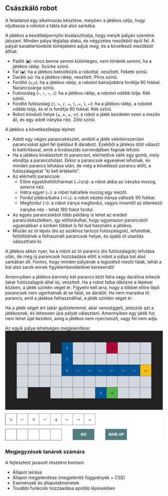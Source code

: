 ## Császkáló robot

A feladatod egy alkalmazás késztése, melyben a játékos célja, hogy eljuttassa a robotot a tábla bal alsó sarkába.

A játékos a kezdőképernyőn kiválaszthatja, hogy melyik pályán szeretne játszani. Minden pálya téglalap alakú, és négyzetes mezőkből épül fel. A pályát karaktertömbök tömbjeként adjuk meg, és a következő mezőkből állhat:
- Padló (`▩`): nincs benne semmi különleges, nem történik semmi, ha a játékos rálép. Szürke színű.
- Fal (`◼`): ha a játékos beleütközik a robottal, veszített. Fekete színű.
- Daráló (`✹`): ha a játékos rálép, veszített. Piros színű.
- Fordító (`↺`,`↻`): ha a játékos rálép, a robotot balra/jobbra fordítja 90 fokkal. Narancssárga színű.
- Futószalag (`←`, `↑`, `→`, `↓`): ha a játékos rálép, a robotot odébb tolja. Kék színű.
- Fordító futószalag (`⮥`, `⮡`, `⮦`, `⮢`, `⮤`, `⮣`, `⮧`, `⮠`): ha a játékos rálép, a robotot odébb tolja, és el is fordítja 90 fokkal. Kék színű.
- Robot kiinduló helye (`⮘`, `⮙`, `⮚`, `⮛`): a robot a játék kezdetén ezen a mezőn áll, és egy adott irányba néz. Zöld színű.

A játékos a következőképp léphet:
- Adott egy véges parancskészlet, amiből a játék véletlenszerűen parancsokat ajánl fel (például 8 darabot). Ezekből a játékos ötöt választ ki kattintással, amik a kiválasztás sorrendjében fognak lefutni. 
- Ha a játékos kiválasztott öt parancsot, elérhetővé válik egy gomb, mely elindítja a parancsfutást. Ekkor a parancsok egyesével lefutnak, és minden parancs lefutása után, de még a következő parancs előtt, a futószalagokat "ki kell értékelni".
- Az elérhető parancsok:
    - Előre egyet/kettőt/hármat (`⭢`/`⮆`/`⇶`): a robot abba az irányba mozog, amerre néz.
    - Hátra egyet (`⭠`): a robot hátrafele mozog egy mezőt.
    - Fordul jobbra/balra (`⬏`/`⬎`): a robot nézési iránya változik 90 fokkal.
    - Megfordul (`⮌`): a robot iránya megfordul, vagyis innentől az ellenkező irányba néz - tehát 180 fokot fordul.
- Az egyes parancsokból több példány is lehet az eredeti parancskészletben, így előfordulhat, hogy ugyanazon parancsból ugyanabban a körben többet is fel tud használni a játékos.
- Miután az öt lépés (és az azokhoz tartozó futószalagok), lefutottak, feltöltődnek a felhasznált parancsok helyei, és újabb öt utasítás választható ki.

A játékos akkor nyer, ha a robot az öt parancs (és futószalagok) lefutása után, de még új parancsok hozzáadása előtt a robot a pálya bal alsó sarkában áll. Fontos, hogy minden pályának a legszélső mezői falak, tehát a bal alsó sarok ennek figyelembevételével keresendő!

Amennyiben a játékos bármely két parancs közt falra vagy darálóra érkezik (akár futószalagok által is), veszített. Ha a robot falba ütközne a lépései közben, a játék szintén véget ér. Figyelni kell arra, hogy a többet előre lépő parancsok nem ugorhatnak át se falat, se darálót. Ha nem maradna öt parancs, amit a játékos felhasználhat, a játék szintén véget ér.

Ha a játék véget ért (akár győzelemmel, akár vereséggel), jelezzük azt a játékosnak, és lehessen újra pályát választani. Amennyiben egy játék fut, nem lehet újat kezdeni, amíg a játékos nem nyer/veszít, vagy fel nem adja.

Az egyik pálya lehetséges megjelenítése:  
![A játéktér](src/main-map.png)

### Megjegyzések tanárok számára

A fejlesztést javasolt részekre bontani:

- Állapot leírása
- Állapot megjelenítése (megjelenítő függvények + CSS)
- Események és állapotátmenetek
- További funkciók hozzáadása apróbb lépésekben